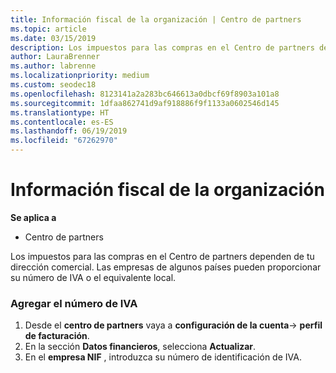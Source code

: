 ```yaml
---
title: Información fiscal de la organización | Centro de partners
ms.topic: article
ms.date: 03/15/2019
description: Los impuestos para las compras en el Centro de partners dependen de tu dirección comercial. Las empresas de algunos países pueden proporcionar su número de IVA o el equivalente local.
author: LauraBrenner
ms.author: labrenne
ms.localizationpriority: medium
ms.custom: seodec18
ms.openlocfilehash: 8123141a2a283bc646613a0dbcf69f8903a101a8
ms.sourcegitcommit: 1dfaa862741d9af918886f9f1133a0602546d145
ms.translationtype: HT
ms.contentlocale: es-ES
ms.lasthandoff: 06/19/2019
ms.locfileid: "67262970"
---
```

# <a name="organization-tax-information"></a>Información fiscal de la organización

**Se aplica a**

-  Centro de partners

Los impuestos para las compras en el Centro de partners dependen de tu dirección comercial. Las empresas de algunos países pueden proporcionar su número de IVA o el equivalente local.

### <a name="add-your-vat-id"></a>Agregar el número de IVA

1.  Desde el **centro de partners** vaya a **configuración de la cuenta**-> **perfil de facturación**.
2.  En la sección **Datos financieros**, selecciona **Actualizar**.
3.  En el **empresa NIF** , introduzca su número de identificación de IVA.



 



